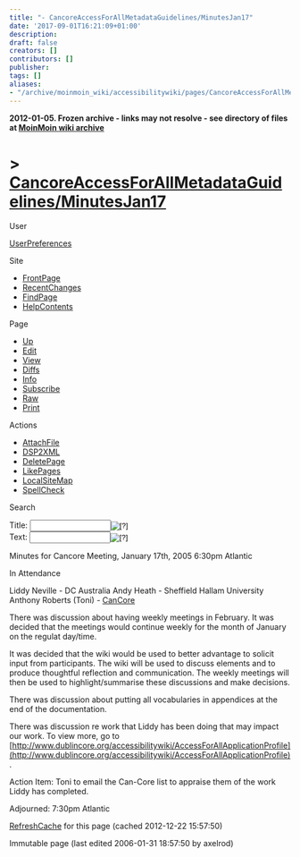 ```yaml
---
title: "- CancoreAccessForAllMetadataGuidelines/MinutesJan17"
date: '2017-09-01T16:21:09+01:00'
description: 
draft: false
creators: []
contributors: []
publisher: 
tags: []
aliases:
- "/archive/moinmoin_wiki/accessibilitywiki/pages/CancoreAccessForAllMetadataGuidelines_2fMinutesJan17.html"
---
```


**2012-01-05. Frozen archive - links may not resolve - see directory of files at [MoinMoin wiki archive](/moinmoin-wiki-archive/)**

# > [CancoreAccessForAllMetadataGuidelines/MinutesJan17](http://dublincore.org/accessibilitywiki/CancoreAccessForAllMetadataGuidelines_2fMinutesJan17?action=fullsearch&value=%2FMinutesJan17&literal=1&case=1&context=40 "Click here to do a full-text search for this title")

User

 [UserPreferences](http://dublincore.org/accessibilitywiki/UserPreferences)
  

Site

- [FrontPage](http://dublincore.org/accessibilitywiki/FrontPage)
- [RecentChanges](http://dublincore.org/accessibilitywiki/RecentChanges)
- [FindPage](http://dublincore.org/accessibilitywiki/FindPage)
- [HelpContents](http://dublincore.org/accessibilitywiki/HelpContents)

Page

- [Up](http://dublincore.org/accessibilitywiki/CancoreAccessForAllMetadataGuidelines "Up")
- [Edit](http://dublincore.org/accessibilitywiki/CancoreAccessForAllMetadataGuidelines_2fMinutesJan17?action=edit "Edit")
- [View](http://dublincore.org/accessibilitywiki/CancoreAccessForAllMetadataGuidelines_2fMinutesJan17 "View")
- [Diffs](http://dublincore.org/accessibilitywiki/CancoreAccessForAllMetadataGuidelines_2fMinutesJan17?action=diff "Diffs")
- [Info](http://dublincore.org/accessibilitywiki/CancoreAccessForAllMetadataGuidelines_2fMinutesJan17?action=info "Info")
- [Subscribe](http://dublincore.org/accessibilitywiki/CancoreAccessForAllMetadataGuidelines_2fMinutesJan17?action=subscribe "Subscribe")
- [Raw](http://dublincore.org/accessibilitywiki/CancoreAccessForAllMetadataGuidelines_2fMinutesJan17?action=raw "Raw")
- [Print](http://dublincore.org/accessibilitywiki/CancoreAccessForAllMetadataGuidelines_2fMinutesJan17?action=print "Print")

Actions

- [AttachFile](http://dublincore.org/accessibilitywiki/CancoreAccessForAllMetadataGuidelines_2fMinutesJan17?action=AttachFile)
- [DSP2XML](http://dublincore.org/accessibilitywiki/CancoreAccessForAllMetadataGuidelines_2fMinutesJan17?action=DSP2XML)
- [DeletePage](http://dublincore.org/accessibilitywiki/CancoreAccessForAllMetadataGuidelines_2fMinutesJan17?action=DeletePage)
- [LikePages](http://dublincore.org/accessibilitywiki/CancoreAccessForAllMetadataGuidelines_2fMinutesJan17?action=LikePages)
- [LocalSiteMap](http://dublincore.org/accessibilitywiki/CancoreAccessForAllMetadataGuidelines_2fMinutesJan17?action=LocalSiteMap)
- [SpellCheck](http://dublincore.org/accessibilitywiki/CancoreAccessForAllMetadataGuidelines_2fMinutesJan17?action=SpellCheck)

Search

<form method="POST" action="/accessibilitywiki/CancoreAccessForAllMetadataGuidelines_2fMinutesJan17">
<p>
<input name="action" value="inlinesearch" type="hidden">
<input name="context" value="40" type="hidden">
Title: <input name="text_title" size="15" maxlength="50" type="text"><input src="CancoreAccessForAllMetadataGuidelines_2fMinutesJan17_files/moin-search.png" name="button_title" alt="[?]" type="image"><br>Text: <input name="text_full" size="15" maxlength="50" type="text"><input src="CancoreAccessForAllMetadataGuidelines_2fMinutesJan17_files/moin-search.png" name="button_full" alt="[?]" type="image">
</p>
</form>

Minutes for Cancore Meeting, January 17th, 2005 6:30pm Atlantic 

In Attendance

Liddy Neville - DC Australia Andy Heath - Sheffield Hallam University Anthony Roberts (Toni) - [CanCore](http://dublincore.org/accessibilitywiki/CanCore)

There was discussion about having weekly meetings in February. It was decided that the meetings would continue weekly for the month of January on the regulat day/time.

It was decided that the wiki would be used to better advantage to solicit input from participants. The wiki will be used to discuss elements and to produce thoughtful reflection and communication. The weekly meetings will then be used to highlight/summarise these discussions and make decisions.

There was discussion about putting all vocabularies in appendices at the end of the documentation.

There was discussion re work that Liddy has been doing that may impact our work. To view more, go to [http://www.dublincore.org/accessibilitywiki/AccessForAllApplicationProfile](http://www.dublincore.org/accessibilitywiki/AccessForAllApplicationProfile).

Action Item: Toni to email the Can-Core list to appraise them of the work Liddy has completed.

Adjourned: 7:30pm Atlantic

 [RefreshCache](http://dublincore.org/accessibilitywiki/CancoreAccessForAllMetadataGuidelines_2fMinutesJan17?action=refresh&arena=Page.py&key=CancoreAccessForAllMetadataGuidelines_2fMinutesJan17.text_html) for this page (cached 2012-12-22 15:57:50)  

Immutable page (last edited 2006-01-31 18:57:50 by axelrod)

